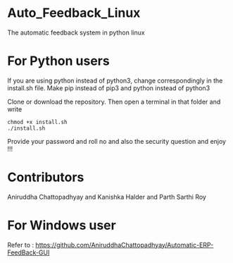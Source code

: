 # Auto_Feedback_Linux
The automatic feedback system in python linux

# For Python users
If you are using python instead of python3, change correspondingly in the install.sh file.
Make pip instead of pip3 and python instead of python3

Clone or download the repository. Then open a terminal in that folder and write
```
chmod +x install.sh
./install.sh
```

Provide your password and roll no and also the security question and enjoy !!!

# Contributors
Aniruddha Chattopadhyay and Kanishka Halder and Parth Sarthi Roy

# For Windows user
Refer to : https://github.com/AniruddhaChattopadhyay/Automatic-ERP-FeedBack-GUI
